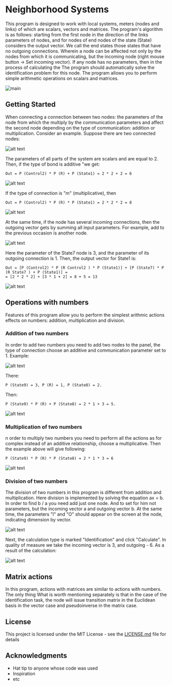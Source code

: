 # Neighborhood Systems

This program is designed to work with local systems,
meters (nodes and links) of which are scalars, vectors and matrices.
The program's algorithm is as follows: starting from the first node in the direction of the links
parameters of nodes, and for nodes of end nodes of the state (State) considers the output
vector. We call the end states those states that have no outgoing connections. Wherein
a node can be affected not only by the nodes from which it is communicating, but the incoming
node (right mouse button -> Set incoming vector).
If any node has no parameters, then in the process of calculating the
The program should automatically solve the identification problem for this node.
The program allows you to perform simple arithmetic operations on scalars
and matrices.

![main](https://user-images.githubusercontent.com/23281289/47664359-f0c4f700-dbaf-11e8-9e02-f7d8faa60898.png)

## Getting Started

When connecting a connection between two nodes: the parameters of the node from which the
multiply by the communication parameters and affect the second node depending on the type of communication:
addition or multiplication.
Consider an example. Suppose there are two connected nodes:

![alt text](https://github.com/trofimovep/NeiSys/tree/master/src/spec/Description/pic/plus.png)

The parameters of all parts of the system are scalars and are equal to 2. Then, if the type of bond is additive
"we get:

```
Out = P (Control2) * P (R) + P (State1) = 2 * 2 + 2 = 6
```
![alt text](https://github.com/trofimovep/NeiSys/tree/master/src/spec/Description/pic/plus6.png)

If the type of connection is "m" (multiplicative), then

```
Out = P (Control2) * P (R) * P (State1) = 2 * 2 * 2 = 8
```

![alt text](https://github.com/trofimovep/NeiSys/tree/master/src/spec/Description/pic/plus8.png)


At the same time, if the node has several incoming connections, then the outgoing vector gets
by summing all input parameters. For example, add to the previous
occasion is another node.


![alt text](https://github.com/trofimovep/NeiSys/tree/master/src/spec/Description/pic/state7.png)

Here the parameter of the State7 node is 3, and the parameter of its outgoing connection is 1. Then,
the output vector for State1 is:


```
Out = [P (Control2) * P (R Control2 ) * P (State1)] + [P (State7) * P (R State7 ) + P (State1)] =
= [2 * 2 * 2] + [3 * 1 + 2] = 8 + 5 = 13
```
![alt text](https://github.com/trofimovep/NeiSys/tree/master/src/spec/Description/pic/state72.png)


## Operations with numbers

Features of this program allow you to perform the simplest arithmic actions
effects on numbers: addition, multiplication and division.

### Addition of two numbers

In order to add two numbers you need to add two nodes to the panel, the type of connection
choose an additive and communication parameter set to 1. Example:

![alt text](https://github.com/trofimovep/NeiSys/tree/master/src/spec/Description/pic/state8.png)

There:
```
P (State9) = 3, P (R) = 1, P (State8) = 2. 
```
Then:
```
P (State9) * P (R) + P (State8) = 2 * 1 + 3 = 5.
```


![alt text](https://github.com/trofimovep/NeiSys/tree/master/src/spec/Description/pic/add2.png)


### Multiplication of two numbers

n order to multiply two numbers you need to perform all the actions as for complex
instead of an additive relationship, choose a multiplicative. Then the example above will give
following:

```
P (State9) * P (R) * P (State8) = 2 * 1 * 3 = 6
```
![alt text](https://github.com/trofimovep/NeiSys/tree/master/src/spec/Description/pic/mult2.png)


### Division of two numbers

The division of two numbers in this program is different from addition and multiplication. Here
division is implemented by solving the equation ax = b. In order to find b / a you need
add just one node. And to set for him not parameters, but the incoming vector a and outgoing
vector b. At the same time, the parameters "I" and "O" should appear on the screen at the node, indicating
dimension by vector.

![alt text](https://github.com/trofimovep/NeiSys/tree/master/src/spec/Description/pic/div2.png)

Next, the calculation type is marked "Identification" and click "Calculate". In quality of
measure we take the incoming vector is 3, and outgoing - 6. As a result of the calculation:

![alt text](https://github.com/trofimovep/NeiSys/tree/master/src/spec/Description/pic/div22.png)


## Matrix actions

In this program, actions with matrices are similar to actions with numbers. The only thing
What is worth mentioning separately is that in the case of the identification task, the node will issue
transition matrix in the Euclidean basis in the vector case and pseudoinverse in the matrix case.




## License

This project is licensed under the MIT License - see the [LICENSE.md](LICENSE.md) file for details

## Acknowledgments

* Hat tip to anyone whose code was used
* Inspiration
* etc

